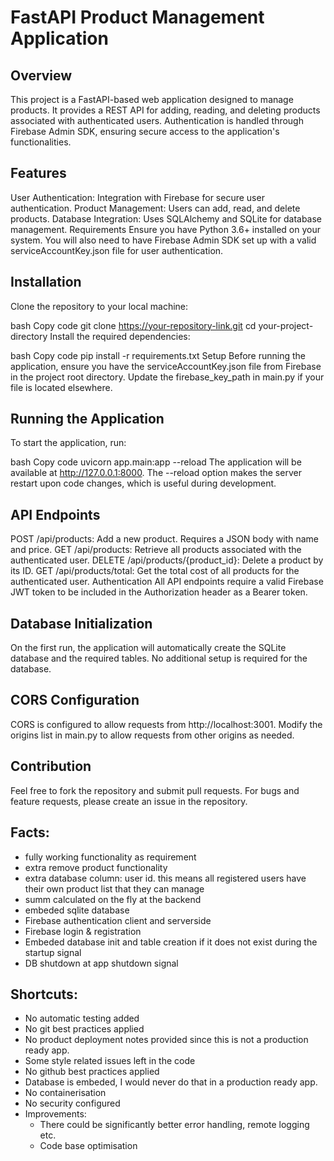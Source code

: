 # FastAPI Product Management Application
## Overview
This project is a FastAPI-based web application designed to manage products. It provides a REST API for adding, reading, and deleting products associated with authenticated users. Authentication is handled through Firebase Admin SDK, ensuring secure access to the application's functionalities.

## Features
User Authentication: Integration with Firebase for secure user authentication.
Product Management: Users can add, read, and delete products.
Database Integration: Uses SQLAlchemy and SQLite for database management.
Requirements
Ensure you have Python 3.6+ installed on your system. You will also need to have Firebase Admin SDK set up with a valid serviceAccountKey.json file for user authentication.

## Installation
Clone the repository to your local machine:

bash
Copy code
git clone https://your-repository-link.git
cd your-project-directory
Install the required dependencies:

bash
Copy code
pip install -r requirements.txt
Setup
Before running the application, ensure you have the serviceAccountKey.json file from Firebase in the project root directory. Update the firebase_key_path in main.py if your file is located elsewhere.

## Running the Application
To start the application, run:

bash
Copy code
uvicorn app.main:app --reload
The application will be available at http://127.0.0.1:8000. The --reload option makes the server restart upon code changes, which is useful during development.

## API Endpoints
POST /api/products: Add a new product. Requires a JSON body with name and price.
GET /api/products: Retrieve all products associated with the authenticated user.
DELETE /api/products/{product_id}: Delete a product by its ID.
GET /api/products/total: Get the total cost of all products for the authenticated user.
Authentication
All API endpoints require a valid Firebase JWT token to be included in the Authorization header as a Bearer token.

## Database Initialization
On the first run, the application will automatically create the SQLite database and the required tables. No additional setup is required for the database.

## CORS Configuration
CORS is configured to allow requests from http://localhost:3001. Modify the origins list in main.py to allow requests from other origins as needed.

## Contribution
Feel free to fork the repository and submit pull requests. For bugs and feature requests, please create an issue in the repository.

## Facts:
- fully working functionality as requirement
- extra remove product functionality
- extra database column: user id. this means all registered users have their own product list that they can manage
- summ calculated on the fly at the backend
- embeded sqlite database
- Firebase authentication client and serverside
- Firebase login & registration
- Embeded database init and table creation if it does not exist during the startup signal
- DB shutdown at app shutdown signal


## Shortcuts:
- No automatic testing added
- No git best practices applied
- No product deployment notes provided since this is not a production ready app.
- Some style related issues left in the code
- No github best practices applied
- Database is embeded, I would never do that in a production ready app.
- No containerisation
- No security configured
- Improvements:
  - There could be significantly better error handling, remote logging etc.
  - Code base optimisation









